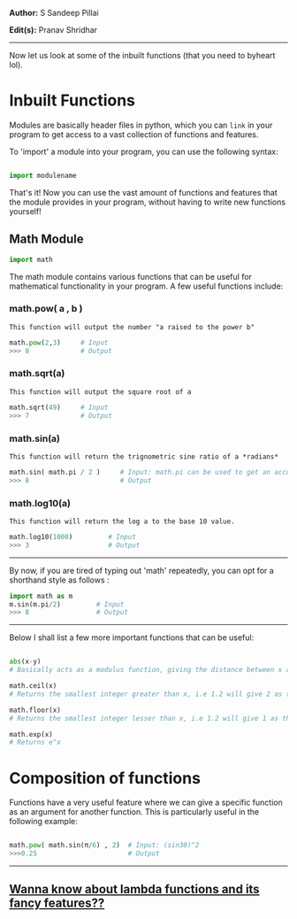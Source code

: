 **Author:** S Sandeep Pillai

**Edit(s):** Pranav Shridhar

***

Now let us look at some of the inbuilt functions (that you need to byheart lol).

# Inbuilt Functions

Modules are basically header files in python, which you can `link` in your program to get access to a vast collection of 
functions and features. 

To 'import' a module into your program, you can use the following syntax:

```python

import modulename

```
That's it! Now you can use the vast amount of functions and features that the module provides in your program, without having
to write new functions yourself!

## Math Module

```python
import math
```

The math module contains various functions that can be useful for mathematical functionality in your program. A few useful
functions include:

### math.pow( a , b )  

`This function will output the number "a raised to the power b"`

```python
math.pow(2,3)     # Input
>>> 8             # Output
```
### math.sqrt(a) 

`This function will output the square root of a`

```python
math.sqrt(49)     # Input
>>> 7             # Output
```

### math.sin(a)

`This function will return the trignometric sine ratio of a *radians* `

```python
math.sin( math.pi / 2 )     # Input: math.pi can be used to get an accurate value of π
>>> 8                       # Output
```
### math.log10(a)

`This function will return the log a to the base 10 value.`

```python
math.log10(1000)         # Input
>>> 3                    # Output
```

---
By now, if you are tired of typing out 'math' repeatedly, you can opt for a shorthand style as follows :

```python
import math as m
m.sin(m.pi/2)         # Input
>>> 8                 # Output
```
---

Below I shall list a few more important functions that can be useful:

```python

abs(x-y) 
# Basically acts as a modulus function, giving the distance between x and y. Note that abs isnt part of the math module.

math.ceil(x) 
# Returns the smallest integer greater than x, i.e 1.2 will give 2 as the output. Think Ceiling - Above.

math.floor(x)
# Returns the smallest integer lesser than x, i.e 1.2 will give 1 as the output. Think Floor - Below.

math.exp(x)   
# Returns e^x  

```

# Composition of functions

Functions have a very useful feature where we can give a specific function as an argument for another function. This is 
particularly useful in the following example:

```python

math.pow( math.sin(π/6) , 2)  # Input: (sin30)^2
>>>0.25                       # Output
```

***


## [Wanna know about lambda functions and its fancy features??](https://github.com/vhawk19/Py_Primer/blob/master/Functions/3_Lambda_Expressions.md)
